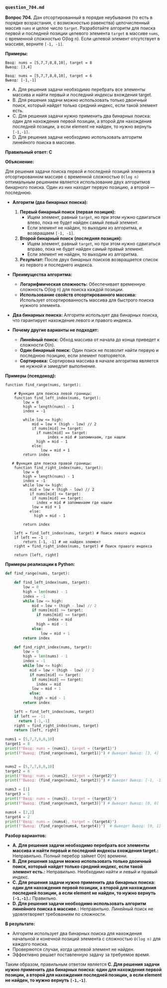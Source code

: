 ### `question_704.md`

**Вопрос 704.** Дан отсортированный в порядке неубывания (то есть в порядке возрастания, с возможностью равенства) целочисленный массив `nums` и целое число `target`. Разработайте алгоритм для поиска первой и последней позиции целевого элемента `target` в массиве `nums`, с временной сложностью O(log n). Если целевой элемент отсутствует в массиве, верните `[-1, -1]`.

**Примеры:**
```
Ввод: nums = [5,7,7,8,8,10], target = 8
Вывод: [3,4]

Ввод: nums = [5,7,7,8,8,10], target = 6
Вывод: [-1,-1]
```
-   A.  Для решения задачи необходимо перебрать все элементы массива и найти первый и последний индексы вхождения target.
-  B.  Для решения задачи можно использовать только двоичный поиск, который найдет только  средний индекс, если такой элемент есть.
- C. Для решения задачи нужно применить два бинарных поиска: один для нахождения первой позиции, а второй для нахождения последней позиции, а если element не найден, то нужно вернуть `[-1,-1]`.
- D. Для решения задачи необходимо использовать алгоритм линейного поиска в массиве.

**Правильный ответ: C**

**Объяснение:**

Для решения задачи поиска первой и последней позиций элемента в отсортированном массиве с временной сложностью `O(log n)` оптимальным решением является использование двух алгоритмов бинарного поиска. Один из них находит первую позицию, а второй — последнюю.

*  **Алгоритм (два бинарных поиска):**
    1.  **Первый бинарный поиск (первая позиция):**
         *   Ищем элемент, равный `target`, но при этом  нужно сдвигаться влево, пока не будет найден самый левый элемент.
        *   Если элемент не найден, то выходим из алгоритма, и возвращаем `[-1, -1]`.
     2.  **Второй бинарный поиск (последняя позиция):**
          * Ищем элемент, равный `target`, но при этом  нужно сдвигаться вправо, пока не будет найден самый правый элемент.
          *  Если элемент не найден, то выходим из алгоритма.
      3.   **Результат:**  После двух бинарных поисков возвращается  список из первого и последнего индекса.

*  **Преимущества алгоритма:**
    *   **Логарифмическая сложность:** Обеспечивает временную сложность O(log n) для поиска каждой позиции.
   *  **Использование свойств отсортированного массива:**  Использует отсортированность массива для быстрого поиска нужного элемента.
 *   **Два бинарных поиска:** Алгоритм использует два бинарных поиска, что  гарантирует нахождение левого и правого индекса.

*  **Почему другие варианты не подходят:**
    * **Линейный поиск:**  Обход массива от начала до конца приведет к сложности O(n).
     * **Один бинарный поиск:**  Один поиск  не позволит найти первую и последнюю позицию, если элемент повторяется.
     *  **Сортировка:**  Сортировка массива  в начале алгоритма является не нужной и замедлит выполнение.

**Примеры (псевдокод):**

```
function find_range(nums, target):

    # Функция для поиска левой границы:
    function find_left_index(nums, target):
        low = 0
        high = length(nums) - 1
        index = -1

        while low <= high:
            mid = low + (high - low) // 2
            if nums[mid] >= target:
              if nums[mid] == target:
                   index = mid # запоминаем, где нашли
              high = mid - 1
            else:
                low = mid + 1
        return index

   # Функция для поиска правой границы:
    function find_right_index(nums, target):
        low = 0
        high = length(nums) - 1
        index = -1
        while low <= high:
           mid = low + (high - low) // 2
           if nums[mid] <= target:
            if nums[mid] == target:
              index = mid # запоминаем где нашли
            low = mid + 1
           else:
             high = mid - 1

        return index

    left = find_left_index(nums, target) # Поиск левого индекса
    if left == -1 :
        return [-1, -1] # не найден элемент
    right = find_right_index(nums, target) # Поиск правого индекса

    return [left, right]
```

**Примеры реализации в Python:**
```python
def find_range(nums, target):

    def find_left_index(nums, target):
        low = 0
        high = len(nums) - 1
        index = -1
        while low <= high:
            mid = low + (high - low) // 2
            if nums[mid] >= target:
              if nums[mid] == target:
                   index = mid
              high = mid - 1
            else:
                low = mid + 1
        return index

    def find_right_index(nums, target):
        low = 0
        high = len(nums) - 1
        index = -1
        while low <= high:
           mid = low + (high - low) // 2
           if nums[mid] <= target:
            if nums[mid] == target:
              index = mid
            low = mid + 1
           else:
             high = mid - 1
        return index

    left = find_left_index(nums, target)
    if left == -1:
      return [-1,-1]
    right = find_right_index(nums, target)
    return [left, right]

nums1 = [5,7,7,8,8,10]
target1 = 8
print(f"Ввод: nums = {nums1}, target = {target1}")
print(f"Вывод: {find_range(nums1, target1)}") # Выведет Вывод: [3, 4]


nums2 = [5,7,7,8,8,10]
target2 = 6
print(f"Ввод: nums = {nums2}, target = {target2}")
print(f"Вывод: {find_range(nums2, target2)}") # Выведет Вывод: [-1, -1]

nums3 = [1]
target3 = 1
print(f"Ввод: nums = {nums3}, target = {target3}")
print(f"Вывод: {find_range(nums3, target3)}") # Выведет Вывод: [0, 0]

nums4 = [2,2]
target4 = 2
print(f"Ввод: nums = {nums4}, target = {target4}")
print(f"Вывод: {find_range(nums4, target4)}")  # Выведет Вывод: [0, 1]
```

**Разбор вариантов:**
*   **A. Для решения задачи необходимо перебрать все элементы массива и найти первый и последний индексы вхождения target.:** Неправильно. Полный перебор займет  O(n) времени.
*  **B. Для решения задачи можно использовать только двоичный поиск, который найдет только  средний индекс, если такой элемент есть.:** Неправильно. Необходимо найти и левый и правый индекс.
*  **C. Для решения задачи нужно применить два бинарных поиска: один для нахождения первой позиции, а второй для нахождения последней позиции, а если element не найден, то нужно вернуть `[-1,-1]`.:** Правильно.
* **D. Для решения задачи необходимо использовать алгоритм линейного поиска в массиве.:** Неправильно. Линейный поиск не удовлетворяет  требованиям по сложности.

**В результате:**
*  Алгоритм использует два бинарных поиска для  нахождения начальной и конечной позиций элемента с сложностью  `O(log n)`  для каждого поиска.
*  Проверяются случаи,  когда целевой элемент не найден.
*  Эффективно решает поставленную задачу за требуемое время.

Таким образом, правильным ответом является **C. Для решения задачи нужно применить два бинарных поиска: один для нахождения первой позиции, а второй для нахождения последней позиции, а если element не найден, то нужно вернуть `[-1,-1]`**.
